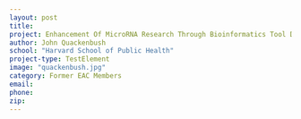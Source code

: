 ```yaml
---
layout: post
title:
project: Enhancement Of MicroRNA Research Through Bioinformatics Tool Development
author: John Quackenbush
school: "Harvard School of Public Health"
project-type: TestElement
image: "quackenbush.jpg"
category: Former EAC Members
email:
phone:
zip:
---
```

